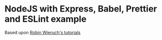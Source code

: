 # NodeJS with Express, Babel, Prettier and ESLint example

Based upon [Robin Wieruch's tutorials](https://www.robinwieruch.de/node-js-express-tutorial)
